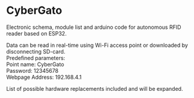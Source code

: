 # CyberGato
Electronic schema, module list and arduino code for autonomous RFID reader based on ESP32. 

Data can be read in real-time using Wi-Fi access point or downloaded by disconnecting SD-card.<br>
Predefined parameters:<br>
Point name: CyberGato<br>
Password: 12345678<br>
Webpage Address: 192.168.4.1<br>

List of possible hardware replacements included and will be expanded.
